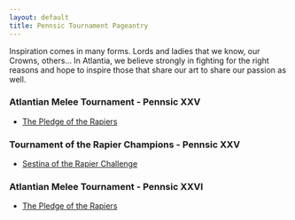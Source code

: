 ```yaml
---
layout: default
title: Pennsic Tournament Pageantry
---
```


Inspiration comes in many forms.  Lords and ladies that we know, our Crowns,
others...  In Atlantia, we believe strongly in fighting for the right reasons
and hope to inspire those that share our art to share our passion as well.

### Atlantian Melee Tournament - Pennsic XXV

* [The Pledge of the Rapiers](poem.htm)

### Tournament of the Rapier Champions - Pennsic XXV

* [Sestina of the Rapier Challenge](poem3.htm)

### Atlantian Melee Tournament - Pennsic XXVI

* [The Pledge of the Rapiers](poem2.htm)
